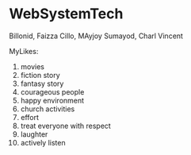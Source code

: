 # WebSystemTech

Billonid, Faizza
Cillo, MAyjoy 
Sumayod, Charl Vincent


MyLikes:

1. movies
2. fiction story
3. fantasy story
4. courageous people
5. happy environment
6. church activities 
7. effort
8. treat everyone with respect
9. laughter
10. actively listen
